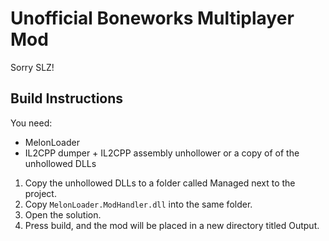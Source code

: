 Unofficial Boneworks Multiplayer Mod
==

Sorry SLZ!

## Build Instructions
You need:
 - MelonLoader
 - IL2CPP dumper + IL2CPP assembly unhollower or a copy of of the unhollowed DLLs

1. Copy the unhollowed DLLs to a folder called Managed next to the project.
2. Copy `MelonLoader.ModHandler.dll` into the same folder.
3. Open the solution.
4. Press build, and the mod will be placed in a new directory titled Output.
